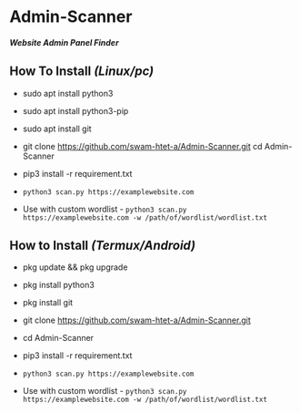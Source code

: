 # Admin-Scanner
#### ***Website Admin Panel Finder***

##  How To Install ***(Linux/pc)***

* sudo apt install python3

* sudo apt install python3-pip

* sudo apt install git

* git clone https://github.com/swam-htet-a/Admin-Scanner.git cd Admin-Scanner

* pip3 install -r requirement.txt

* `python3 scan.py https://examplewebsite.com`

* Use with custom wordlist - `python3 scan.py https://examplewebsite.com -w /path/of/wordlist/wordlist.txt`

## How to Install ***(Termux/Android)***

* pkg update && pkg upgrade

* pkg install python3

* pkg install git

* git clone https://github.com/swam-htet-a/Admin-Scanner.git

* cd Admin-Scanner

* pip3 install -r requirement.txt

* `python3 scan.py https://examplewebsite.com`

* Use with custom wordlist - `python3 scan.py https://examplewebsite.com -w /path/of/wordlist/wordlist.txt`


